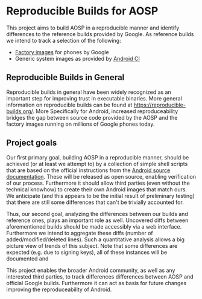 
Reproducible Builds for AOSP
============================

This project aims to build AOSP in a reproducible manner and identify differences to the reference builds provided by Google. As reference builds we intend to track a selection of the following:
* [Factory images](https://developers.google.com/android/images) for phones by Google
* Generic system images as provided by [Android CI](https://ci.android.com)

Reproducible Builds in General
------------------------------

Reproducible builds in general have been widely recognized as an important step for improving trust in executable binaries. More general information on reproducible builds can be found at https://reproducible-builds.org/. More Specifically for Android, increased reproduceability bridges the gap between source code provided by the AOSP and the factory images running on millions of Google phones today.

Project goals
-------------

Our first primary goal, building AOSP in a reproducible manner, should be achieved (or at least we attempt to) by a collection of simple shell scripts that are based on the official instructions from the [Android source documentation](https://source.android.com). These will be released as open source, enabling verification of our process. Furthermore it should allow third parties (even without the technical knowhow) to create their own Android images that match ours. We anticipate (and this appears to be the initial result of preliminary testing) that there are still some differences that can't be trivially accounted for.

Thus, our second goal, analyzing the differences between our builds and reference ones, plays an important role as well.
Uncovered diffs between aforementioned builds should be made accessibly via a web interface. Furthermore we intend to aggregate these diffs (number of added/modified/deleted lines).
Such a quantitative analysis allows a big picture view of trends of this subject. 
Note that some differences are expected (e.g. due to signing keys), all of these instances will be documented and 

This project enables the broader Android community, as well as any interested third parties, to track differences differences between AOSP and official Google builds. Furthermore it can act as basis for future changes improving the reproduceability of Android.
